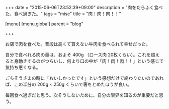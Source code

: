 +++
date = "2015-06-06T23:52:39+09:00"
description = "肉をたらふく食べた、食べ過ぎた。"
tags = "misc"
title = "肉！肉！肉！！"

[menu]
  [menu.global]
    parent = "blog"

+++

お店で肉を食べた。普段は高くて買えない牛肉を食べられて幸せだった。

自分で食べれる肉の量は、およそ 400g （ロース肉 20枚くらい）。これを超えると身動きするのがつらいし、何より口の中が「肉！肉！肉！！」という感じで気持ち悪くなる。

ごちそうさまの時に「おいしかったです」という感想だけで終わりたいのであれば、この半分の 200g ~ 250g くらいで箸をとめたほうが良い。

毎回食べ過ぎだと思う。次そうしないために、自分の限界を知るのが重要だと思う。
